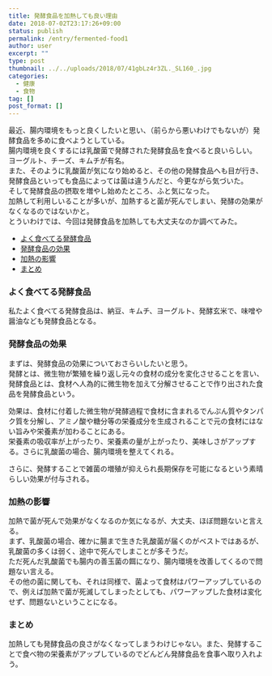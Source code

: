 ```yaml
---
title: 発酵食品を加熱しても良い理由
date: 2018-07-02T23:17:26+09:00
status: publish
permalink: /entry/fermented-food1
author: user
excerpt: ""
type: post
thumbnail: ../../uploads/2018/07/41gbLz4r3ZL._SL160_.jpg
categories:
  - 健康
  - 食物
tag: []
post_format: []
---
```


最近、腸内環境をもっと良くしたいと思い、（前らから悪いわけでもないが）発酵食品を多めに食べようとしている。  
腸内環境を良くするには乳酸菌で発酵された発酵食品を食べると良いらしい。  
ヨーグルト、チーズ、キムチが有名。  
また、そのように乳酸菌が気になり始めると、その他の発酵食品へも目が行き、発酵食品といっても食品によっては菌は違うんだと、今更ながら気づいた。  
そして発酵食品の摂取を増やし始めたところ、ふと気になった。  
加熱して利用しいることが多いが、加熱すると菌が死んでしまい、発酵の効果がなくなるのではないかと。  
とういわけでは、今回は発酵食品を加熱しても大丈夫なのか調べてみた。

- [よく食べてる発酵食品](#%E3%82%88%E3%81%8F%E9%A3%9F%E3%81%B9%E3%81%A6%E3%82%8B%E7%99%BA%E9%85%B5%E9%A3%9F%E5%93%81)
- [発酵食品の効果](#%E7%99%BA%E9%85%B5%E9%A3%9F%E5%93%81%E3%81%AE%E5%8A%B9%E6%9E%9C)
- [加熱の影響](#%E5%8A%A0%E7%86%B1%E3%81%AE%E5%BD%B1%E9%9F%BF)
- [まとめ](#%E3%81%BE%E3%81%A8%E3%82%81)

### よく食べてる発酵食品

私たよく食べてる発酵食品は、納豆、キムチ、ヨーグルト、発酵玄米で、味噌や醤油なども発酵食品となる。

### 発酵食品の効果

まずは、発酵食品の効果についておさらいしたいと思う。  
発酵とは、微生物が繁殖を繰り返し元々の食材の成分を変化させることを言い、発酵食品とは、食材へ人為的に微生物を加えて分解させることで作り出された食品を発酵食品という。

効果は、食材に付着した微生物が発酵過程で食材に含まれるでんぷん質やタンパク質を分解し、アミノ酸や糖分等の栄養成分を生成されることで元の食材にはない旨みや栄養素が加わることにある。  
栄養素の吸収率が上がったり、栄養素の量が上がったり、美味しさがアップする。さらに乳酸菌の場合、腸内環境を整えてくれる。

さらに、発酵することで雑菌の増殖が抑えられ長期保存を可能になるという素晴らしい効果が付与される。

### 加熱の影響

加熱で菌が死んで効果がなくなるのか気になるが、大丈夫、ほぼ問題ないと言える。  
まず、乳酸菌の場合、確かに腸まで生きた乳酸菌が届くのがベストではあるが、乳酸菌の多くは弱く、途中で死んでしまことが多そうだ。  
ただ死んだ乳酸菌でも腸内の善玉菌の餌になり、腸内環境を改善してくるので問題ない言える。  
その他の菌に関しても、それは同様で、菌よって食材はパワーアップしているので、例えば加熱で菌が死滅してしまったとしても、パワーアップした食材は変化せず、問題ないということになる。

### まとめ

加熱しても発酵食品の良さがなくなってしまうわけじゃない。また、発酵することで食べ物の栄養素がアップしているのでどんどん発酵食品を食事へ取り入れよう。
